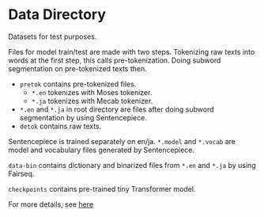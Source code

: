# Data Directory

Datasets for test purposes.

Files for model train/test are made with two steps.
Tokenizing raw texts into words at the first step, this calls pre-tokenization.
Doing subword segmentation on pre-tokenized texts then.
- `pretok` contains pre-tokenized files.
    - `*.en` tokenizes with Moses tokenizer.
    - `*.ja` tokenizes with Mecab tokenizer.
- `*.en` and `*.ja` in root directory are files after doing subword segmentation by using Sentencepiece.
- `detok` contains raw texts.

Sentencepiece is trained separately on en/ja.
`*.model` and `*.vocab` are model and vocabulary files generated by Sentencepiece.

`data-bin` contains dictionary and binarized files from `*.en` and `*.ja` by using Fairseq.

`checkpoints` contains pre-trained tiny Transformer model.

For more details, see [here](https://github.com/naist-nlp/toymt)
